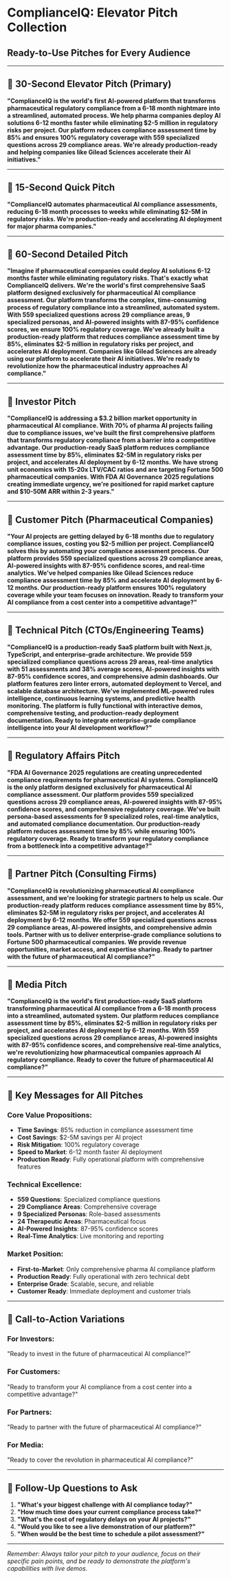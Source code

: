 # ComplianceIQ: Elevator Pitch Collection
## Ready-to-Use Pitches for Every Audience

---

## 🎯 **30-Second Elevator Pitch (Primary)**

**"ComplianceIQ is the world's first AI-powered platform that transforms pharmaceutical regulatory compliance from a 6-18 month nightmare into a streamlined, automated process. We help pharma companies deploy AI solutions 6-12 months faster while eliminating $2-5 million in regulatory risks per project. Our platform reduces compliance assessment time by 85% and ensures 100% regulatory coverage with 559 specialized questions across 29 compliance areas. We're already production-ready and helping companies like Gilead Sciences accelerate their AI initiatives."**

---

## 🎯 **15-Second Quick Pitch**

**"ComplianceIQ automates pharmaceutical AI compliance assessments, reducing 6-18 month processes to weeks while eliminating $2-5M in regulatory risks. We're production-ready and accelerating AI deployment for major pharma companies."**

---

## 🎯 **60-Second Detailed Pitch**

**"Imagine if pharmaceutical companies could deploy AI solutions 6-12 months faster while eliminating regulatory risks. That's exactly what ComplianceIQ delivers. We're the world's first comprehensive SaaS platform designed exclusively for pharmaceutical AI compliance assessment. Our platform transforms the complex, time-consuming process of regulatory compliance into a streamlined, automated system. With 559 specialized questions across 29 compliance areas, 9 specialized personas, and AI-powered insights with 87-95% confidence scores, we ensure 100% regulatory coverage. We've already built a production-ready platform that reduces compliance assessment time by 85%, eliminates $2-5 million in regulatory risks per project, and accelerates AI deployment. Companies like Gilead Sciences are already using our platform to accelerate their AI initiatives. We're ready to revolutionize how the pharmaceutical industry approaches AI compliance."**

---

## 🎯 **Investor Pitch**

**"ComplianceIQ is addressing a $3.2 billion market opportunity in pharmaceutical AI compliance. With 70% of pharma AI projects failing due to compliance issues, we've built the first comprehensive platform that transforms regulatory compliance from a barrier into a competitive advantage. Our production-ready SaaS platform reduces compliance assessment time by 85%, eliminates $2-5M in regulatory risks per project, and accelerates AI deployment by 6-12 months. We have strong unit economics with 15-20x LTV/CAC ratios and are targeting Fortune 500 pharmaceutical companies. With FDA AI Governance 2025 regulations creating immediate urgency, we're positioned for rapid market capture and $10-50M ARR within 2-3 years."**

---

## 🎯 **Customer Pitch (Pharmaceutical Companies)**

**"Your AI projects are getting delayed by 6-18 months due to regulatory compliance issues, costing you $2-5 million per project. ComplianceIQ solves this by automating your compliance assessment process. Our platform provides 559 specialized questions across 29 compliance areas, AI-powered insights with 87-95% confidence scores, and real-time analytics. We've helped companies like Gilead Sciences reduce compliance assessment time by 85% and accelerate AI deployment by 6-12 months. Our production-ready platform ensures 100% regulatory coverage while your team focuses on innovation. Ready to transform your AI compliance from a cost center into a competitive advantage?"**

---

## 🎯 **Technical Pitch (CTOs/Engineering Teams)**

**"ComplianceIQ is a production-ready SaaS platform built with Next.js, TypeScript, and enterprise-grade architecture. We provide 559 specialized compliance questions across 29 areas, real-time analytics with 51 assessments and 38% average scores, AI-powered insights with 87-95% confidence scores, and comprehensive admin dashboards. Our platform features zero linter errors, automated deployment to Vercel, and scalable database architecture. We've implemented ML-powered rules intelligence, continuous learning systems, and predictive health monitoring. The platform is fully functional with interactive demos, comprehensive testing, and production-ready deployment documentation. Ready to integrate enterprise-grade compliance intelligence into your AI development workflow?"**

---

## 🎯 **Regulatory Affairs Pitch**

**"FDA AI Governance 2025 regulations are creating unprecedented compliance requirements for pharmaceutical AI systems. ComplianceIQ is the only platform designed exclusively for pharmaceutical AI compliance assessment. Our platform provides 559 specialized questions across 29 compliance areas, AI-powered insights with 87-95% confidence scores, and comprehensive regulatory coverage. We've built persona-based assessments for 9 specialized roles, real-time analytics, and automated compliance documentation. Our production-ready platform reduces assessment time by 85% while ensuring 100% regulatory coverage. Ready to transform your regulatory compliance from a bottleneck into a competitive advantage?"**

---

## 🎯 **Partner Pitch (Consulting Firms)**

**"ComplianceIQ is revolutionizing pharmaceutical AI compliance assessment, and we're looking for strategic partners to help us scale. Our production-ready platform reduces compliance assessment time by 85%, eliminates $2-5M in regulatory risks per project, and accelerates AI deployment by 6-12 months. We offer 559 specialized questions across 29 compliance areas, AI-powered insights, and comprehensive admin tools. Partner with us to deliver enterprise-grade compliance solutions to Fortune 500 pharmaceutical companies. We provide revenue opportunities, market access, and expertise sharing. Ready to partner with the future of pharmaceutical AI compliance?"**

---

## 🎯 **Media Pitch**

**"ComplianceIQ is the world's first production-ready SaaS platform transforming pharmaceutical AI compliance from a 6-18 month process into a streamlined, automated system. Our platform reduces compliance assessment time by 85%, eliminates $2-5 million in regulatory risks per project, and accelerates AI deployment by 6-12 months. With 559 specialized questions across 29 compliance areas, AI-powered insights with 87-95% confidence scores, and comprehensive real-time analytics, we're revolutionizing how pharmaceutical companies approach AI regulatory compliance. Ready to cover the future of pharmaceutical AI compliance?"**

---

## 🎯 **Key Messages for All Pitches**

### **Core Value Propositions:**
- **Time Savings**: 85% reduction in compliance assessment time
- **Cost Savings**: $2-5M savings per AI project
- **Risk Mitigation**: 100% regulatory coverage
- **Speed to Market**: 6-12 month faster AI deployment
- **Production Ready**: Fully operational platform with comprehensive features

### **Technical Excellence:**
- **559 Questions**: Specialized compliance questions
- **29 Compliance Areas**: Comprehensive coverage
- **9 Specialized Personas**: Role-based assessments
- **24 Therapeutic Areas**: Pharmaceutical focus
- **AI-Powered Insights**: 87-95% confidence scores
- **Real-Time Analytics**: Live monitoring and reporting

### **Market Position:**
- **First-to-Market**: Only comprehensive pharma AI compliance platform
- **Production Ready**: Fully operational with zero technical debt
- **Enterprise Grade**: Scalable, secure, and reliable
- **Customer Ready**: Immediate deployment and customer trials

---

## 🎯 **Call-to-Action Variations**

### **For Investors:**
"Ready to invest in the future of pharmaceutical AI compliance?"

### **For Customers:**
"Ready to transform your AI compliance from a cost center into a competitive advantage?"

### **For Partners:**
"Ready to partner with the future of pharmaceutical AI compliance?"

### **For Media:**
"Ready to cover the revolution in pharmaceutical AI compliance?"

---

## 🎯 **Follow-Up Questions to Ask**

1. **"What's your biggest challenge with AI compliance today?"**
2. **"How much time does your current compliance process take?"**
3. **"What's the cost of regulatory delays on your AI projects?"**
4. **"Would you like to see a live demonstration of our platform?"**
5. **"When would be the best time to schedule a pilot assessment?"**

---

*Remember: Always tailor your pitch to your audience, focus on their specific pain points, and be ready to demonstrate the platform's capabilities with live demos.*
